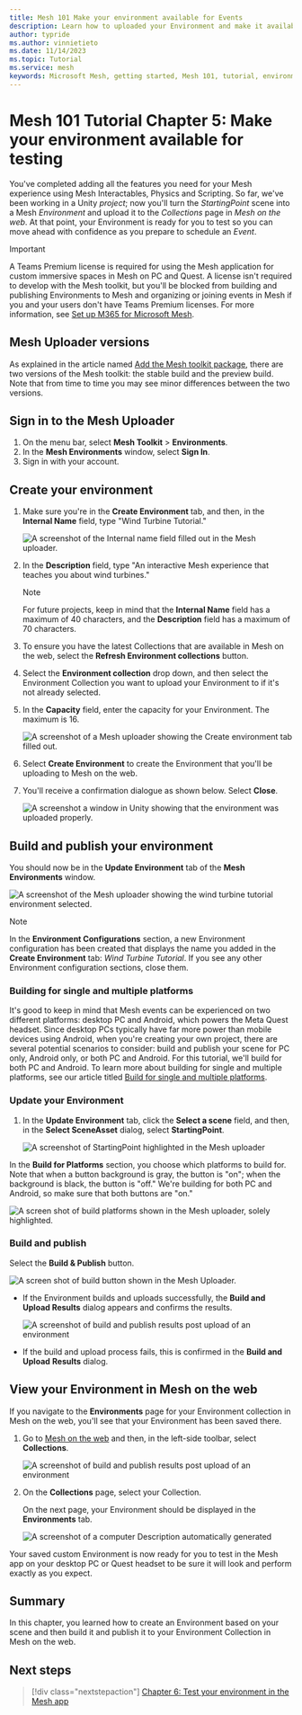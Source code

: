 ```yaml
---
title: Mesh 101 Make your environment available for Events
description: Learn how to uploaded your Environment and make it available for Event.
author: typride
ms.author: vinnietieto
ms.date: 11/14/2023
ms.topic: Tutorial
ms.service: mesh
keywords: Microsoft Mesh, getting started, Mesh 101, tutorial, environment, M365, Mesh Portal, uploader, uploading, Mesh on the web
---
```


# Mesh 101 Tutorial Chapter 5: Make your environment available for testing

You've completed adding all the features you need for your Mesh experience using Mesh Interactables, Physics and Scripting. So far, we've been working in a Unity *project*; now you'll turn the *StartingPoint* scene into a Mesh *Environment* and upload it to the *Collections* page in *Mesh on the web*. At that point, your Environment is ready for you to test so you can move ahead with confidence as you prepare to schedule an *Event*.

> [!IMPORTANT]
> A Teams Premium license is required for using the Mesh application for custom immersive spaces in Mesh on PC and Quest. A license isn't required to develop with the Mesh toolkit, but you'll be blocked from building and publishing Environments to Mesh and organizing or joining events in Mesh if you and your users don't have Teams Premium licenses. For more information, see [Set up M365 for Microsoft Mesh](../../../Setup/Content/setup-m365-mesh.md).

## Mesh Uploader versions

As explained in the article named [Add the Mesh toolkit package](../../build-your-basic-environment/add-the-mesh-toolkit-package.md), there are two versions of the Mesh toolkit: the stable build and the preview build. Note that from time to time you may see minor differences between the two versions.

## Sign in to the Mesh Uploader

1. On the menu bar, select **Mesh Toolkit** > **Environments**.
1. In the **Mesh Environments** window, select **Sign In**.
1. Sign in with your account.

## Create your environment

1. Make sure you're in the **Create Environment** tab, and then, in
    the **Internal Name** field, type "Wind Turbine Tutorial."

    ![A screenshot of the Internal name field filled out in the Mesh uploader.](../../../media/sample-mesh-101/037-upload-create-new-logo.png)

2. In the **Description** field, type "An interactive Mesh experience
    that teaches you about wind turbines."

    > [!NOTE]
    > For future projects, keep in mind that the **Internal Name** field has a maximum of 40 characters, and the **Description** field has a maximum of 70 characters.

3. To ensure you have the latest Collections that are available in Mesh on the web, select the **Refresh Environment collections** button.

4. Select the **Environment collection** drop down, and then select the Environment Collection you
    want to upload your Environment to if it's not already selected.

5. In the **Capacity** field, enter the capacity for your Environment.
    The maximum is 16.

    ![A screenshot of a Mesh uploader showing the Create environment tab filled out.](../../../media/sample-mesh-101/038-upload-capacity-logo.png)

6. Select **Create Environment** to create the Environment that you'll be
    uploading to Mesh on the web.

7. You'll receive a confirmation dialogue as shown below. Select
    **Close**.

    ![A screenshot a window in Unity showing that the environment was uploaded properly.](../../../media/sample-mesh-101/039-create-results.png)

## Build and publish your environment

You should now be in the **Update Environment** tab of the **Mesh
Environments** window.

![A screenshot of the Mesh uploader showing the wind turbine tutorial environment selected.](../../../media/sample-mesh-101/040-upload-update-logo.png)

> [!NOTE]
> In the **Environment Configurations** section, a new Environment configuration has been created that displays the name you  added in the **Create Environment** tab: *Wind Turbine Tutorial*. If you see any other Environment configuration sections, close them.

### Building for single and multiple platforms

It's good to keep in mind that Mesh events can be experienced on two
different platforms: desktop PC and Android, which powers the Meta Quest
headset. Since desktop PCs typically have far more power than mobile
devices using Android, when you're creating your own project, there are
several potential scenarios to consider: build and publish your scene
for PC only, Android only, or both PC and Android. For this tutorial, we'll build for both PC and Android. To learn more about
building for single and multiple platforms, see our article titled [Build for single and multiple platforms](../../build-your-basic-environment/build-for-single-and-multiple-platforms.md).

### Update your Environment

1. In the **Update Environment** tab, click the **Select a scene**
    field, and then, in the **Select SceneAsset** dialog, select
    **StartingPoint**.

    ![A screenshot of StartingPoint highlighted in the Mesh uploader](../../../media/sample-mesh-101/456-select-scene-logo.png)

In the **Build for Platforms** section, you choose which platforms to
build for. Note that when a button background is gray, the button is
"on"; when the background is black, the button is "off." We're building
for both PC and Android, so make sure that both buttons are "on."

![A screen shot of build platforms shown in the Mesh uploader, solely highlighted.](../../../media/sample-mesh-101/511-build-for-both-platforms.png)

### Build and publish

Select the **Build & Publish** button.

![A screen shot of build button shown in the Mesh Uploader.](../../../media/sample-mesh-101/512-build-and-publish.png)

- If the Environment builds and uploads successfully, the **Build and Upload Results** dialog appears and confirms the results.

    ![A screenshot of build and publish results post upload of an environment](../../../media/sample-mesh-101/457-build-and-upload-results.png)

- If the build and upload process fails, this is confirmed in the **Build and Upload** **Results** dialog.

## View your Environment in Mesh on the web

If you navigate to the **Environments** page for your Environment collection in Mesh on the web, you'll see that your Environment has been saved there.

1. Go to [Mesh on the web](https://portal.mesh.microsoft.com) and then, in the left-side toolbar, select **Collections**.

    ![A screenshot of build and publish results post upload of an environment](../../../media/sample-mesh-101/513-mesh-on-the-web.png)


1. On the **Collections** page, select your Collection.

    On the next page, your Environment should be displayed in the **Environments** tab.

    ![A screenshot of a computer Description automatically generated](../../../media/sample-mesh-101/458-environment-in-mesh-portal.png)

Your saved custom Environment is now ready for you to test in the Mesh app on your desktop PC or Quest headset to be sure it will look and perform exactly as you expect.

## Summary

In this chapter, you learned how to create an Environment based on your scene and then build it and publish it to your Environment Collection in Mesh on the web.

## Next steps

> [!div class="nextstepaction"]
> [Chapter 6: Test your environment in the Mesh app](./mesh-101-06-test-your-environment.md)
